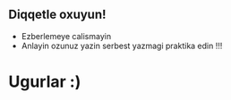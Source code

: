 ## Diqqetle oxuyun!  
- Ezberlemeye calismayin 
- Anlayin ozunuz yazin serbest yazmagi praktika edin !!!

# Ugurlar :)